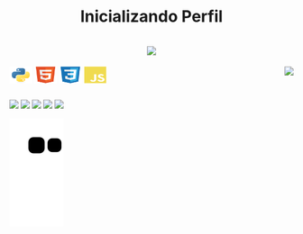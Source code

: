 <h1 align="center"> Inicializando Perfil </h1>

<!-- Essa aqui é a tabela com as informações básicas sobre mim -->
<br>

<div align="center">
  <img height="200em" src="https://github-readme-stats.vercel.app/api?username=SmokeDevL&show_icons=true&theme=github_dark&count_private=true&locale=pt-br&custom_title=Detalhes sobre mim&gradient=true&border_radius=20px&hide=stars,issues,contribs&layout=compact"/>
</div>
 
<br>

<!-- Esses são os ícones das linguagens de programação que eu tenho contato :) -->

<div style = "display: inline">
  <a href = 'https://www.python.org'><img align="center"height="30"width="40"src="https://raw.githubusercontent.com/devicons/devicon/master/icons/python/python-original.svg"></a>
  <a href='https://pt.wikipedia.org/wiki/HTML'><img align="center"height="30"width="40" src="https://raw.githubusercontent.com/devicons/devicon/master/icons/html5/html5-original.svg"></a>
  <a href = 'https://www.w3schools.com/css/'><img align = "center"  height="30" width="40" src="https://raw.githubusercontent.com/devicons/devicon/master/icons/css3/css3-original.svg"></a>
  <a href = 'https://www.javascript.com'><img align = "center"  height="30" width="40" src="https://raw.githubusercontent.com/devicons/devicon/master/icons/javascript/javascript-plain.svg"></a>
  <a href = '#'><img align = "right"  height="130" width "40" src = "https://cdn.discordapp.com/attachments/971166744624365568/1049023532438392912/Smokes.png"></a>
</div>

##

<!-- Algumas redes que achei importante colocar -->
<div> 
  <a href="https://www.microsoft.com/pt-br/software-download/windows10"><img src="https://img.shields.io/badge/Windows-0078D6?style=for-the-badge&logo=windows&logoColor=black"></a> 
  <a href="https://www.python.org"><img src="https://img.shields.io/badge/Python-14354C?style=for-the-badge&logo=python&logoColor=black"></a>
  <a href="https://discord.gg/ZZQFEKyueG"><img src="https://img.shields.io/badge/Discord-7289DA?style=for-the-badge&logo=discord&logoColor=black"></a>
  <a href="https://open.spotify.com/playlist/4f7Dblb3Wxhg7bOl5HAPua?si=b465a093999a430b"><img src="https://img.shields.io/badge/Spotify-1ED760?&style=for-the-badge&logo=spotify&logoColor=black"></a>
  <a href='https://www.youtube.com/channel/UCDw0NGufFAZjJRwHIovguXg'><img src='https://img.shields.io/badge/YouTube-FF0000?style=for-the-badge&logo=youtube&logoColor=black'></a>
  
  <!-- Animação da rafaella, pretendo costumizar e fazer o meu própio :) -->
  
  ![Animation](https://github.com/rafaballerini/rafaballerini/blob/output/github-contribution-grid-snake.svg)
 
</div>

##
